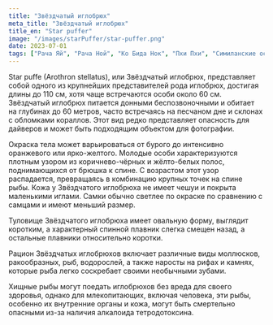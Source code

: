 ```yaml
---
title: "Звёздчатый иглобрюх"
meta_title: "Звёздчатый иглобрюх"
title_en: "Star puffer"
image: "/images/starPuffer/star-puffer.png"
date: 2023-07-01
tags: ["Рача Яй", "Рача Ной", "Ко Бида Нок", "Пхи Пхи", "Симиланские острова"]
---
```


Star puffe (Arothron stellatus), или Звёздчатый иглобрюх, представляет собой одного из крупнейших представителей рода иглобрюх, достигая длины до 110 см, хотя чаще встречаются особи около 60 см. Звёздчатый иглобрюх питается донными беспозвоночными и обитает на глубинах до 60 метров, часто встречаясь на песчаном дне и склонах с обломками кораллов. Этот вид редко представляет опасность для дайверов и может быть подходящим объектом для фотографии.

Окраска тела может варьироваться от бурого до интенсивно оранжевого или ярко-желтого. Молодые особи характеризуются плотным узором из коричнево-чёрных и жёлто-белых полос, поднимающихся от брюшка к спине. С возрастом этот узор распадается, превращаясь в комбинацию крупных точек на спине рыбы. Кожа у Звёздчатого иглобрюха не имеет чешуи и покрыта маленькими иглами. Самки обычно светлее по окраске по сравнению с самцами и имеют меньший размер.

Туловище Звёздчатого иглобрюха имеет овальную форму, выглядит коротким, а характерный спинной плавник слегка смещен назад, а остальные плавники относительно коротки.

Рацион Звёздчатых иглобрюхов включает различные виды моллюсков, ракообразных, рыб, водорослей, а также наросты на рифах и камнях, которые рыба легко соскребает своими необычными зубами.

Хищные рыбы могут поедать иглобрюхов без вреда для своего здоровья, однако для млекопитающих, включая человека, эти рыбы, особенно их внутренние органы и кожа, могут быть смертельно опасными из-за наличия алкалоида тетродотоксина.
